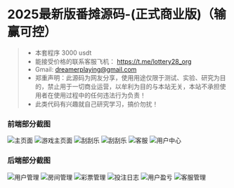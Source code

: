 # 2025最新版番摊源码-(正式商业版)（输赢可控）

> * 本套程序 3000 usdt 
> * 能接受价格的联系客服飞机： https://t.me/lottery28_org
> * Gmail: dreamerplaying@gmail.com
> * 郑重声明：此源码为网友分享，使用用途仅限于测试、实验、研究为目的，禁止用于一切商业运营，以牟利为目的与本站无关，本站不承担使用者在使用过程中的任何违法行为负责！
> * 此类代码有兴趣就自己研究学习，搞价勿扰！

### 前端部分截图
![主页面](/wap/index.png)
![游戏主页面](/wap/game1.png)
![刮刮乐](/wap/guaguale.png)
![刮刮乐](/wap/card.png)
![客服](/wap/kefu.png)
![用户中心](/wap/user.png)

### 后端部分截图
![用户管理](/admin/useradmin.png)
![房间管理](/admin/room.png)
![彩票管理](/admin/lottery.png)
![投注日志](/admin/bettinglog.png)
![用户盈亏](/admin/userloer.png)
![客服管理](/admin/kefuadmin.png)
